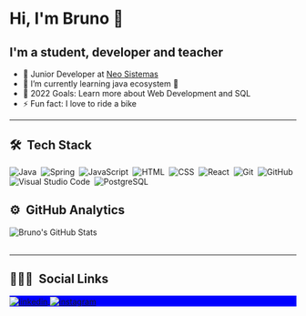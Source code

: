 # Hi, I'm Bruno 👋

## I'm a student, developer and teacher

- 💼 Junior Developer at [Neo Sistemas](http://www.neosistemas.com.br)
- 🌱 I’m currently learning java ecosystem 🚀
- 🥅 2022 Goals: Learn more about Web Development and SQL
- ⚡ Fun fact: I love to ride a bike

---

## 🛠 &nbsp;Tech Stack

![Java](https://img.shields.io/badge/-Java-05122A?style=flat&logo=java)&nbsp;
![Spring](https://img.shields.io/badge/-Spring-05122A?style=flat&logo=spring)&nbsp;
![JavaScript](https://img.shields.io/badge/-JavaScript-05122A?style=flat&logo=javascript)&nbsp;
![HTML](https://img.shields.io/badge/-HTML-05122A?style=flat&logo=HTML5)&nbsp;
![CSS](https://img.shields.io/badge/-CSS-05122A?style=flat&logo=CSS3&logoColor=1572B6)&nbsp;
![React](https://img.shields.io/badge/-React-05122A?style=flat&logo=react)&nbsp;
![Git](https://img.shields.io/badge/-Git-05122A?style=flat&logo=git)&nbsp;
![GitHub](https://img.shields.io/badge/-GitHub-05122A?style=flat&logo=github)&nbsp;
![Visual Studio Code](https://img.shields.io/badge/-Visual%20Studio%20Code-05122A?style=flat&logo=visual-studio-code&logoColor=007ACC)&nbsp;
![PostgreSQL](https://img.shields.io/badge/-PostgreSQL-05122A?style=flat&logo=postgresql)&nbsp;

## ⚙️ &nbsp;GitHub Analytics

<p align="left">

  <img align="left" alt="Bruno's GitHub Stats" src="https://github-readme-stats.vercel.app/api?username=bruno_c_p&show_icons=true&hide_border=false&title_color=ff652f&icon_color=FFE400&bg_color=09131B&text_color=ffffff&border_color=0c1a25" />
  
</p>

<br><br>

---

## 👨🏽‍🦲 &nbsp;Social Links

<p align="left" style="background:blue">
<a href="https://www.linkedin.com/in/bruno-cardozo-pereira-561b31196/" target="_blank">
  <img align="center" src="https://img.shields.io/badge/-bruno_c_p-05122A?style=flat&logo=linkedin" alt="linkedin"/>
</a>
<a href="https://instagram.com/bruno_c_p" target="_blank">
 <img align="center" src="https://img.shields.io/badge/-bruno_c_p-05122A?style=flat&logo=instagram" alt="instagram"/>
</a>
</p>
